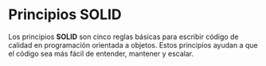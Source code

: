 # Principios SOLID

Los principios **SOLID** son cinco reglas básicas para escribir código de calidad en programación orientada a objetos. Estos principios ayudan a que el código sea más fácil de entender, mantener y escalar.
<!--stackedit_data:
eyJoaXN0b3J5IjpbLTYyMjMyOTE0Nl19
-->